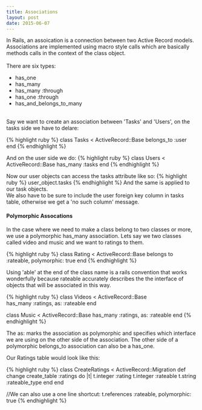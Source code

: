 ```yaml
---
title: Associations
layout: post
date: 2015-06-07
---
```


In Rails, an assoication is a connection between two Active Record models.  Associations are implemented using macro style calls which are basically methods calls in the context of the class object.  
<br> There are six types:

+ has_one
+ has_many
+ has_many :through
+ has_one :through
+ has_and_belongs_to_many


<br>Say we want to create an association between 'Tasks' and 'Users', on the tasks side we have to delare: 

{% highlight ruby %}
class Tasks < ActiveRecord::Base 
  belongs_to :user
end
{% endhighlight %}

And on the user side we do:
{% highlight ruby %}
class Users < ActiveRecord::Base 
  has_many :tasks
end
{% endhighlight %}

Now our user objects can access the tasks attribute like so:
{% highlight ruby %}
user_object.tasks
{% endhighlight %}
And the same is applied to our task objects.  
We also have to be sure to include the user foreign key column in tasks table, otherwise we get a 'no such column' message.

<h4>Polymorphic Assocations</h4>
In the case where we need to make a class belong to two classes or more, we use a polymorphic has_many association.
Lets say we two classes called video and music and we want to ratings to them. 

{% highlight ruby %}
class Rating < ActiveRecord::Base 
  belongs to :rateable, polymorphic: true 
end
{% endhighlight %}

Using 'able' at the end of the class name is a rails convention that works wonderfully because rateable accurately describes the the interface of objects that will be associated in this way.  

{% highlight ruby %}
class Videos < ActiveRecord::Base   
  has_many :ratings, as: :rateable 
end

class Music < ActiveRecord::Base 
  has_many :ratings, as: :rateable 
end 
{% endhighlight %}

The as: marks the association as polymorphic and specifies which interface we are using on the other side of the association. 
The other side of a polymorphic belongs_to association can also be a has_one.

Our Ratings table would look like this:

{% highlight ruby %}
class CreateRatings < ActiveRecord::Migration 
  def change 
    create_table :ratings do |t|
      t.integer :rating 
      t.integer :rateable
      t.string :rateable_type 
    end 
  end 

//We can also use a one line shortcut:
  t.references :rateable, polymorphic: true 
{% endhighlight %}





